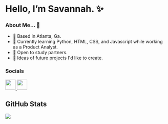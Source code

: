 # Hello, I’m Savannah. ✨


### About Me... 💞️
- 🌆 Based in Atlanta, Ga.
- 🌟 Currently learning Python, HTML, CSS, and Javascript while working as a Product Analyst.
- 💌 Open to study partners.
- 🍃 Ideas of future projects I'd like to create.

### Socials

<p align="left"> <a href="https://www.github.com//SavannahNDavis" target="_blank" rel="noreferrer"> <picture> <source media="(prefers-color-scheme: dark)" srcset="https://raw.githubusercontent.com/danielcranney/readme-generator/main/public/icons/socials/github-dark.svg" /> <source media="(prefers-color-scheme: light)" srcset="https://raw.githubusercontent.com/danielcranney/readme-generator/main/public/icons/socials/github.svg" /> <img src="https://raw.githubusercontent.com/danielcranney/readme-generator/main/public/icons/socials/github.svg" width="32" height="32" /> </picture> </a> <a href="https://www.linkedin.com/in/savannah-n-davis/" target="_blank" rel="noreferrer"> <picture> <source media="(prefers-color-scheme: dark)" srcset="undefined" /> <source media="(prefers-color-scheme: light)" srcset="https://raw.githubusercontent.com/danielcranney/readme-generator/main/public/icons/socials/linkedin.svg" /> <img src="https://raw.githubusercontent.com/danielcranney/readme-generator/main/public/icons/socials/linkedin.svg" width="32" height="32" /> </picture> </a></p>

## GitHub Stats
<a href="http://www.github.com/SavannahNDavis"><img src="https://github-readme-streak-stats.herokuapp.com/?user=SavannahNDavis&stroke=ffffff&background=1c1917&ring=0891b2&fire=0891b2&currStreakNum=ffffff&currStreakLabel=0891b2&sideNums=ffffff&sideLabels=ffffff&dates=ffffff&hide_border=true" /></a>
